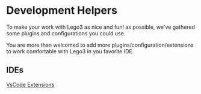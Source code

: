 # Development Helpers

To make your work with Lego3 as nice and fun! as possible, we've gathered some plugins 
and configurations you could use.

You are more than welcomed to add more plugins/configuration/extensions to work comfortable with
Lego3 in you favorite IDE.


## IDEs
[VsCode Extensions](./vscode/vscode_extensions_guide.md)
